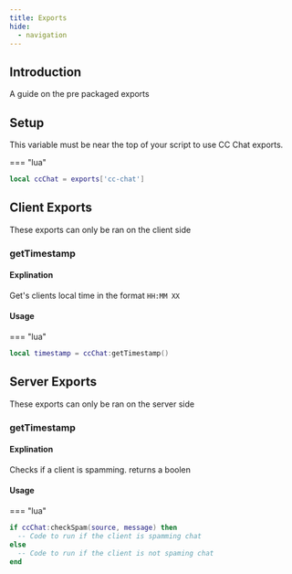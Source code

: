 ```yaml
---
title: Exports
hide:
  - navigation
---
```

## Introduction

A guide on the pre packaged exports

## Setup

This variable must be near the top of your script to use CC Chat exports.

=== "lua"
  ```lua
  local ccChat = exports['cc-chat']
  ```

## Client Exports

These exports can only be ran on the client side

### getTimestamp

#### Explination 

Get's clients local time in the format `HH:MM XX`

#### Usage

=== "lua"
  ```lua
  local timestamp = ccChat:getTimestamp()
  ```
  
## Server Exports

These exports can only be ran on the server side

### getTimestamp

#### Explination 

Checks if a client is spamming. returns a boolen

#### Usage

=== "lua"
  ```lua
  if ccChat:checkSpam(source, message) then
    -- Code to run if the client is spamming chat
  else
    -- Code to run if the client is not spaming chat
  end
  ```
